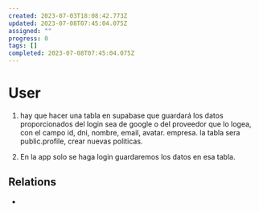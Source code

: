 ```yaml
---
created: 2023-07-03T18:08:42.773Z
updated: 2023-07-08T07:45:04.075Z
assigned: ""
progress: 0
tags: []
completed: 2023-07-08T07:45:04.075Z
---
```


# User 

1. hay que hacer una tabla en supabase que guardará los datos proporcionados del login sea de google o del proveedor que lo logea, con el campo id, dni, nombre, email, avatar. empresa.  la tabla sera public.profile, crear nuevas politicas.  

2. En la app solo se haga login guardaremos los datos en esa tabla.

## Relations

- [](.md)
